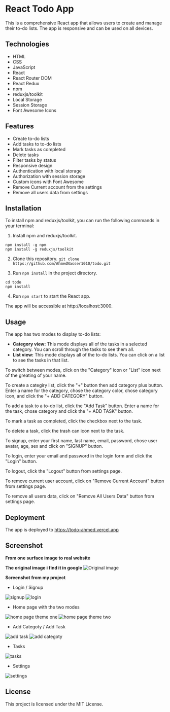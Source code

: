 # React Todo App

This is a comprehensive React app that allows users to create and manage their to-do lists. The app is responsive and can be used on all devices.

## Technologies

* HTML
* CSS
* JavaScript
* React
* React Router DOM
* React Redux
* npm
* reduxjs/toolkit
* Local Storage
* Session Storage
* Font Awesome Icons

## Features

* Create to-do lists
* Add tasks to to-do lists
* Mark tasks as completed
* Delete tasks
* Filter tasks by status
* Responsive design
* Authentication with local storage
* Authorization with session storage
* Custom icons with Font Awesome
* Remove Current account from the settings
* Remove all users data from settings

## Installation

To install npm and reduxjs/toolkit, you can run the following commands in your terminal:

1. Install npm and reduxjs/toolkit.
```
npm install -g npm
npm install -g reduxjs/toolkit
```

2. Clone this repository.
`git clone https://github.com/AhmedNasser1010/todo.git`

3. Run `npm install` in the project directory.
```
cd todo
npm install
```

4. Run `npm start` to start the React app.

The app will be accessible at http://localhost:3000.

## Usage

The app has two modes to display to-do lists:

* **Category view:** This mode displays all of the tasks in a selected category. You can scroll through the tasks to see them all.
* **List view:** This mode displays all of the to-do lists. You can click on a list to see the tasks in that list.

To switch between modes, click on the "Category" icon or "List" icon next of the greating of your name.

To create a categiry list, click the "+" button then add category plus button.
Enter a name for the category,
chose the category color,
chose category icon,
and click the "+ ADD CATEGORY" button.

To add a task to a to-do list, click the "Add Task" button. Enter a name for the task, chose category and click the "+ ADD TASK" button.

To mark a task as completed, click the checkbox next to the task.

To delete a task, click the trash can icon next to the task.

To signup, enter your first name, last name, email, password, chose user avatar, age, sex and click on "SIGNUP" button.

To login, enter your email and password in the login form and click the "Login" button.

To logout, click the "Logout" button from settings page.

To remove current user account, click on "Remove Current Account" button from settings page.

To remove all users data, click on "Remove All Users Data" button from settings page.

## Deployment

The app is deployed to https://todo-ahmed.vercel.app

## Screenshot

**From one surface image to real website**

**The original image i find it in google**
![Original image](https://res.cloudinary.com/dxmxoz09h/image/upload/v1694482196/ui_wr4gyy.png)

**Screenshot from my project**

* Login / Signup

![signup](https://res.cloudinary.com/dxmxoz09h/image/upload/v1694484172/add-task_h0cifx.png)
![login](https://res.cloudinary.com/dxmxoz09h/image/upload/v1694484172/login_mfuatw.png)

* Home page with the two modes

![home page theme one](https://res.cloudinary.com/dxmxoz09h/image/upload/v1694484172/home_stf3pe.png)
![home page theme two](https://res.cloudinary.com/dxmxoz09h/image/upload/v1694484172/homeTwo_xvynzn.png)

* Add Categoty / Add Task

![add task](https://res.cloudinary.com/dxmxoz09h/image/upload/v1694484172/signup_fwfrsj.png)
![add categoty](https://res.cloudinary.com/dxmxoz09h/image/upload/v1694484172/add-category_admd29.png)

* Tasks

![tasks](https://res.cloudinary.com/dxmxoz09h/image/upload/v1694484172/tasks_diugep.png)

* Settings

![settings](https://res.cloudinary.com/dxmxoz09h/image/upload/v1694484172/settings_vrszjf.png)

## License

This project is licensed under the MIT License.
